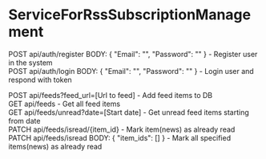 # ServiceForRssSubscriptionManagement

POST api/auth/register BODY: { "Email": "", "Password": "" }  - Register user in the system<br />
POST api/auth/login BODY: { "Email": "", "Password": "" }     - Login user and respond with token<br />

POST api/feeds?feed_url=[Url to feed]              - Add feed items to DB<br />
GET api/feeds                                      - Get all feed items<br />
GET api/feeds/unread?date=[Start date]             - Get unread feed items starting from date<br />
PATCH api/feeds/isread/{item_id}                   - Mark item(news) as already read<br />
PATCH api/feeds/isread BODY: { "item_ids": [] }    - Mark all specified items(news) as already read<br />
